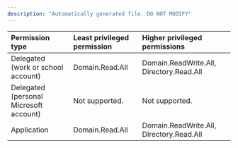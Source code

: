 ```yaml
---
description: "Automatically generated file. DO NOT MODIFY"
---
```


|Permission type|Least privileged permission|Higher privileged permissions|
|:---|:---|:---|
|Delegated (work or school account)|Domain.Read.All|Domain.ReadWrite.All, Directory.Read.All|
|Delegated (personal Microsoft account)|Not supported.|Not supported.|
|Application|Domain.Read.All|Domain.ReadWrite.All, Directory.Read.All|

